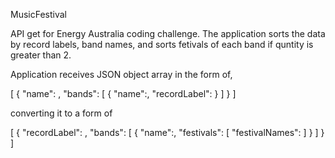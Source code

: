 

MusicFestival

API get for Energy Australia coding challenge. The application sorts the data by record labels, band names, and sorts fetivals of each band if quntity is greater than 2.

Application receives JSON object array in the form of,

[ { "name": , "bands": [ { "name":, "recordLabel": } ] } ]

converting it to a form of

[ { "recordLabel": , "bands": [ { "name":, "festivals": [ "festivalNames": ] } ] } ]

